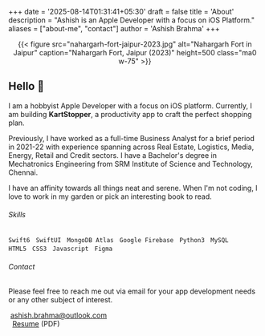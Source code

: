 +++
date = '2025-08-14T01:31:41+05:30'
draft = false
title = 'About'
description = "Ashish is an Apple Developer with a focus on iOS Platform."
aliases = ["about-me", "contact"]
author = 'Ashish Brahma'
+++ 

<div align="center">
	{{< figure
	  src="nahargarh-fort-jaipur-2023.jpg"
	  alt="Nahargarh Fort in Jaipur"
	  caption="Nahargarh Fort, Jaipur (2023)"
	  height=500
	  class="ma0 w-75"
	>}}
</div>

## Hello 👋

I am a hobbyist Apple Developer with a focus on iOS platform. Currently, I am building **KartStopper**, a productivity app to craft the perfect shopping plan. 

Previously, I have worked as a full-time Business Analyst for a brief period in 2021-22 with experience spanning across Real Estate, Logistics, Media, Energy, Retail and Credit sectors. I have a Bachelor's degree in Mechatronics Engineering from SRM Institute of Science and Technology, Chennai.

I have an affinity towards all things neat and serene. When I'm not coding, I love to work in my garden or pick an interesting book to read.

###### Skills

`Swift6` &nbsp; `SwiftUI` &nbsp; `MongoDB Atlas`  &nbsp; `Google Firebase` &nbsp; `Python3` &nbsp; `MySQL` &nbsp;    
`HTML5`  &nbsp; `CSS3`  &nbsp; `Javascript`  &nbsp; `Figma`


###### Contact

Please feel free to reach me out via email for your app development needs or any other subject of interest.
 
<i class="fa-regular fa-envelope"></i>&nbsp;<a href="mailto:ashish.brahma@outlook.com">ashish.brahma@outlook.com</a><br>
<i class="fa-solid fa-file-arrow-down"></i>&nbsp;
<a href="AppDeveloper-AshishBrahma-Sept2025.pdf" target="_blank">Resume</a>&nbsp;(PDF)
